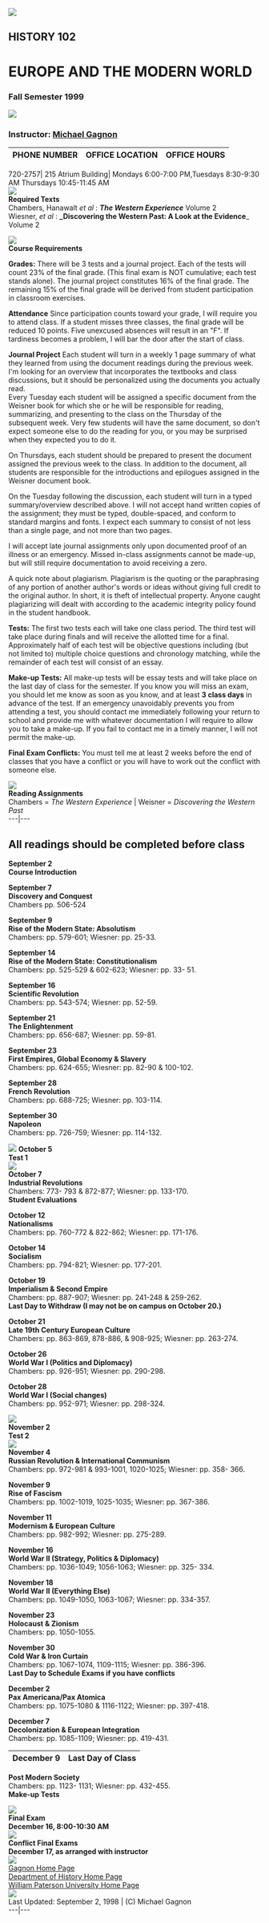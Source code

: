 ![](tophd.jpg)  
  

## HISTORY 102

# EUROPE AND THE MODERN WORLD

### Fall Semester 1999

![](divider.gif)  

### Instructor: [Michael Gagnon](mailto:gagnonm@wpunj.edu)

  
PHONE NUMBER | OFFICE LOCATION| OFFICE HOURS  
---|---|---  
  
  
720-2757| 215 Atrium Building| Mondays 6:00-7:00 PM,Tuesdays 8:30-9:30 AM
Thursdays 10:45-11:45 AM  
![](divider.gif)  
**Required Texts**  
Chambers, Hanawalt _et al_ : **_The Western Experience_** Volume 2  
Wiesner, _et al_ : **_Discovering the Western Past: A Look at the Evidence**_
Volume 2  
  
![](divider.gif)  
**Course Requirements**  

**Grades:** There will be 3 tests and a journal project. Each of the tests
will count 23% of the final grade. (This final exam is  NOT cumulative; each
test stands alone). The journal project constitutes 16% of the final grade.
The remaining 15% of the final grade will be derived from student
participation in classroom exercises.  
  

**Attendance** Since participation counts toward your grade, I will require
you to attend class. If a student misses three classes, the final grade will
be reduced 10 points. Five unexcused absences will result in an "F". If
tardiness becomes a problem, I will bar the door after the start of class.  

**Journal Project** Each student will turn in a weekly 1 page summary of what
they learned from using the document readings during the previous week. I'm
looking for an overview that incorporates the textbooks and class discussions,
but it should be personalized using the documents you actually read.  
Every Tuesday each student will be assigned a specific document from the
Weisner book for which she or he will be responsible for reading, summarizing,
and presenting to the class on the Thursday of the subsequent week. Very few
students will have the same document, so don't expect someone else to do the
reading for you, or you may be surprised when they expected you to do it.  
  
On Thursdays, each student should be prepared to present the document assigned
the previous week to the class. In addition to the document, all students are
responsible for the introductions and epilogues assigned in the Weisner
document book.  
  
On the Tuesday following the discussion, each student will turn in a typed
summary/overview described above. I will not accept hand written copies of the
assignment; they must be typed, double-spaced, and conform to standard margins
and fonts. I expect each summary to consist of not less than a single page,
and not more than two pages.  
  
I will accept late journal assignments only upon documented proof of an
illness or an emergency. Missed in-class assignments cannot be made-up, but
will still require documentation to avoid receiving a zero.  
  
A quick note about plagiarism. Plagiarism is the quoting or the paraphrasing
of any portion of another author's words or ideas without giving full credit
to the original author. In short, it is theft of intellectual property. Anyone
caught plagiarizing will dealt with according to the academic integrity policy
found in the student handbook.  
  

**Tests:** The first two tests each will take one class period. The third test
will take place during finals and will receive the allotted time for a final.
Approximately half of each test will be objective questions including (but not
limited to) multiple choice questions and chronology matching, while the
remainder of each test will consist of an essay.  
  

**Make-up Tests:** All make-up tests will be essay tests and will take place
on the last day of class for the semester. If you know you will miss an exam,
you should let me know as soon as you know, and at least **3 class days** in
advance of the test. If an emergency unavoidably prevents you from attending a
test, you should contact me immediately following your return to school and
provide me with whatever documentation I will require to allow you to take a
make-up. If you fail to contact me in a timely manner, I will not permit the
make-up.  
  

**Final Exam Conflicts:** You must tell me at least 2 weeks before the end of
classes that you have a conflict or you will have to work out the conflict
with someone else.  
  
![](divider.gif)  
**Reading Assignments**  
Chambers = _The Western Experience_ |  Weisner = _Discovering the Western
Past_  
---|---  
  
## All readings should be completed before class

  
**September 2**  
**Course Introduction**  
  
**September 7**  
 **Discovery and Conquest**  
Chambers pp. 506-524  
  
**September 9**  
 **Rise of the Modern State: Absolutism**  
Chambers: pp. 579-601; Wiesner: pp. 25-33.  
  
**September 14**  
 **Rise of the Modern State: Constitutionalism**  
Chambers: pp. 525-529 & 602-623; Wiesner: pp. 33- 51.  
  
**September 16**  
 **Scientific Revolution**  
Chambers: pp. 543-574; Wiesner: pp. 52-59.  
  
**September 21**  
 **The Enlightenment**  
Chambers: pp. 656-687; Wiesner: pp. 59-81.  
  
**September 23**  
 **First Empires, Global Economy & Slavery**  
Chambers: pp. 624-655; Wiesner: pp. 82-90 & 100-102.  
  
**September 28**  
 **French Revolution**  
Chambers: pp. 688-725; Wiesner: pp. 103-114.  
  
**September 30**  
 **Napoleon**  
Chambers: pp. 726-759; Wiesner: pp. 114-132.  
  
![](divider.gif) **October 5**  
**Test 1**  
![](divider.gif)  
**October 7**  
 **Industrial Revolutions**  
Chambers: 773- 793 & 872-877; Wiesner: pp. 133-170.  
**Student Evaluations**  
  
**October 12**  
 **Nationalisms**  
Chambers: pp. 760-772 & 822-862; Wiesner: pp. 171-176.  
  
**October 14**  
 **Socialism**  
Chambers: pp. 794-821; Wiesner: pp. 177-201.  
  
**October 19**  
 **Imperialism & Second Empire**  
Chambers: pp. 887-907; Wiesner: pp. 241-248 & 259-262.  
**Last Day to Withdraw (I may not be on campus on October 20.)**  
  
**October 21**  
 **Late 19th Century European Culture**  
Chambers: pp. 863-869, 878-886,  & 908-925; Wiesner: pp. 263-274.  
  
**October 26**  
 **World War I (Politics and Diplomacy)**  
Chambers: pp. 926-951; Wiesner: pp. 290-298.  
  
**October 28**  
 **World War I (Social changes)**  
Chambers: pp. 952-971; Wiesner: pp. 298-324.  
  
![](divider.gif)  
**November 2**  
**Test 2**  
![](divider.gif)  
**November 4**  
 **Russian Revolution & International Communism**  
Chambers: pp. 972-981 & 993-1001, 1020-1025; Wiesner: pp. 358- 366.  
  
**November 9**  
 **Rise of Fascism**  
Chambers: pp. 1002-1019, 1025-1035; Wiesner: pp. 367-386.  
  
**November 11**  
 **Modernism & European Culture**  
Chambers: pp. 982-992; Wiesner: pp. 275-289.  
  
**November 16**  
 **World War II (Strategy, Politics & Diplomacy)**  
Chambers: pp. 1036-1049; 1056-1063; Wiesner: pp. 325- 334.  
  
**November 18**  
 **World War II (Everything Else)**  
Chambers: pp. 1049-1050, 1063-1067; Wiesner: pp. 334-357.  
  
**November 23**  
**Holocaust & Zionism**  
Chambers: pp. 1050-1055.  
  
**November 30**  
**Cold War & Iron Curtain**  
Chambers: pp. 1067-1074, 1109-1115; Wiesner: pp. 386-396.  
**Last Day to Schedule Exams if you have conflicts**  
  
**December 2**  
 **Pax Americana/Pax Atomica**  
Chambers: pp. 1075-1080  & 1116-1122; Wiesner: pp. 397-418.  
  
**December 7**  
 **Decolonization & European Integration**  
Chambers: pp. 1085-1109; Wiesner: pp. 419-431.  
  
**December 9** | **Last Day of Class**  
---|---  
**Post Modern Society**  
Chambers: pp. 1123- 1131; Wiesner: pp. 432-455.  
**Make-up Tests**  
  
![](divider.gif)  
**Final Exam**  
**December 16, 8:00-10:30 AM**  
![](divider.gif)  
**Conflict Final Exams**  
**December 17, as arranged with instructor**  
![](divider.gif)  
[Gagnon Home Page](http://www.wpunj.edu/cohss/history/gagnon/index.html)  
[Department of History Home Page](http://www.wpunj.edu/cohss/history/)  
[William Paterson University Home Page](http://www.wpunj.edu/)  
![](divider.gif)  
Last Updated: September 2, 1998 | (C) Michael Gagnon  
---|---

